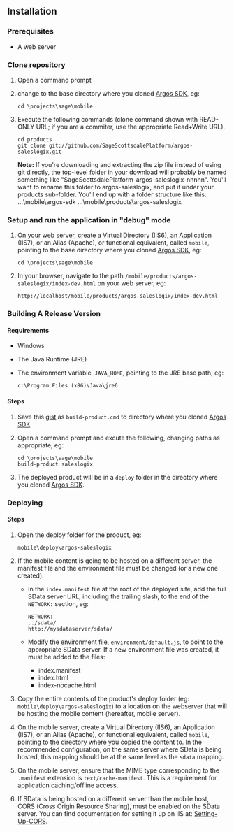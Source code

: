 Installation
------------
### Prerequisites
*	A web server

### Clone repository
1.	Open a command prompt
2.	change to the base directory where you cloned [Argos SDK][argos-sdk], eg:

		cd \projects\sage\mobile
3.	Execute the following commands (clone command shown with READ-ONLY URL; if you are a commiter, use the appropriate Read+Write URL).

		cd products
		git clone git://github.com/SageScottsdalePlatform/argos-saleslogix.git

    __Note:__ If you're downloading and extracting the zip file instead of using git directly, the top-level folder in your download will probably be named something like "SageScottsdalePlatform-argos-saleslogix-nnnnn". You'll want to rename this folder to argos-saleslogix, and put it under your products sub-folder. You'll end up with a folder structure like this:
        ...\mobile\argos-sdk
        ...\mobile\products\argos-saleslogix

### Setup and run the application in "debug" mode
1.	On your web server, create a Virtual Directory (IIS6), an Application (IIS7), or an Alias (Apache), or functional equivalent, called `mobile`, pointing to the base directory where you cloned [Argos SDK][argos-sdk], eg:

		cd \projects\sage\mobile
2.	In your browser, navigate to the path `/mobile/products/argos-saleslogix/index-dev.html` on your web server, eg:

		http://localhost/mobile/products/argos-saleslogix/index-dev.html

### Building A Release Version

#### Requirements
*	Windows
*	The Java Runtime (JRE)
*	The environment variable, `JAVA_HOME`, pointing to the JRE base path, eg:

		c:\Program Files (x86)\Java\jre6

#### Steps
1.	Save this [gist](https://gist.github.com/457973) as `build-product.cmd` to directory where you cloned [Argos SDK][argos-sdk].
2.	Open a command prompt and excute the following, changing paths as appropriate, eg:

		cd \projects\sage\mobile
		build-product saleslogix
3.	The deployed product will be in a `deploy` folder in the directory where you cloned [Argos SDK][argos-sdk].

### Deploying

#### Steps
1.	Open the deploy folder for the product, eg:

		mobile\deploy\argos-saleslogix
2.	If the mobile content is going to be hosted on a different server, the manifest file and the environment file must be changed (or a new one created).

	*	In the `index.manifest` file at the root of the deployed site, add the full SData server URL, including the trailing slash, to the end of the `NETWORK:` section, eg:

			NETWORK:
			../sdata/
			http://mysdataserver/sdata/
	*	Modify the environment file, `environment/default.js`, to point to the appropriate SData server.  If a new environment file was created, it must be added to the files:
		*	index.manifest
		*	index.html
		*	index-nocache.html
3.	Copy the entire contents of the product's deploy folder (eg: `mobile\deploy\argos-saleslogix`) to a location on the webserver that will be hosting the mobile content (hereafter, mobile server).
4.	On the mobile server, create a Virtual Directory (IIS6), an Application (IIS7), or an Alias (Apache), or functional equivalent, called `mobile`, pointing to the directory where you copied the content to.  In the recommended configuration, on the same server where SData is being hosted, this mapping should be at the same level as the `sdata` mapping.
5.	On the mobile server, ensure that the MIME type corresponding to the `.manifest` extension is `text/cache-manifest`.  This is a requirement for application caching/offline access.
6.	If SData is being hosted on a different server than the mobile host, CORS (Cross Origin Resource Sharing), must be enabled on the SData server.  You can find documentation for setting it up on IIS at: [Setting-Up-CORS](https://github.com/SageScottsdalePlatform/argos-sdk/wiki/Setting-Up-CORS).

[argos-sdk]: https://github.com/SageScottsdalePlatform/argos-sdk "Argos SDK Source"